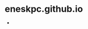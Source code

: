 # eneskpc.github.io

+ [jQuery.dblClickField]:https://eneskpc.github.io/jquery.dblClickField/test.html
